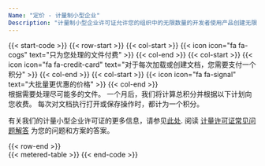 ```yaml
---
Name: "定价 - 计量制小型企业"
Description: "计量制小型企业许可证允许您的组织中的无限数量的开发者使用产品创建无限数量的终端用户软件，这些软件可以在您的组织内使用。计量制小型企业许可证涵盖了在使用产品功能的终端用户软件上工作的无限数量的开发者。"
---
```

{{< start-code >}}
{{< row-start >}}
{{< col-start >}}
{{< icon icon="fa fa-cogs" text="只为您处理的文件付费" >}}
{{< col-end >}}
{{< col-start >}}
{{< icon icon="fa fa-credit-card" text="对于每次加载或创建文档，您需要支付一个积分" >}}
{{< col-end >}}
{{< col-start >}}
{{< icon icon="fa fa-signal" text="大批量更优惠的价格" >}}
{{< col-end >}}
&nbsp;  
根据需要处理尽可能多的文件。 一个月后，我们将计算总积分并根据以下计划向您收费。 每次对文档执行打开或保存操作时，都计为一个积分。 
&nbsp;  

有关我们的计量小型企业许可证的更多信息，请参见[此处](https://purchase.aspose.com/policies/license-types/#MeteredSmallBusiness). 阅读 [计量许可证常见问题解答](https://purchase.aspose.com/faqs/licensing/metered/) 为您的问题和方案的答案。 

{{< row-end >}}
&nbsp;  
{{< metered-table >}}
{{< end-code >}}